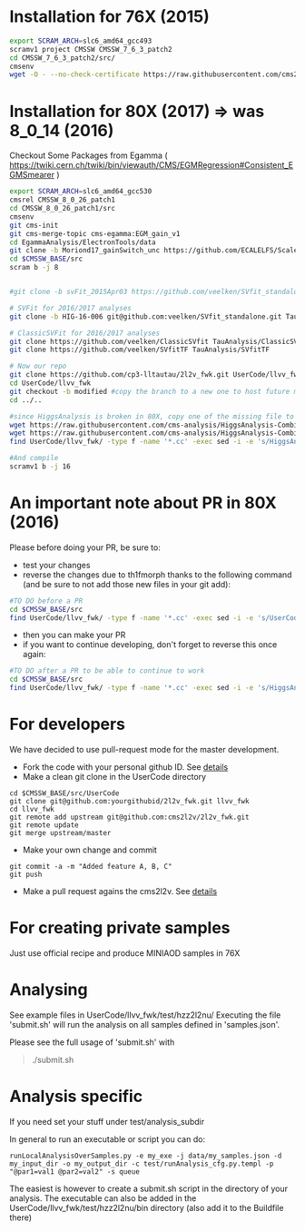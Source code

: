 # Installation for 76X (2015)
```bash
export SCRAM_ARCH=slc6_amd64_gcc493
scramv1 project CMSSW CMSSW_7_6_3_patch2
cd CMSSW_7_6_3_patch2/src/
cmsenv
wget -O - --no-check-certificate https://raw.githubusercontent.com/cms2l2v/2l2v_fwk/master/TAGS.txt | sh
```

# Installation for 80X (2017) => was 8_0_14 (2016)

Checkout Some Packages from Egamma ( https://twiki.cern.ch/twiki/bin/viewauth/CMS/EGMRegression#Consistent_EGMSmearer )
```bash
export SCRAM_ARCH=slc6_amd64_gcc530
cmsrel CMSSW_8_0_26_patch1
cd CMSSW_8_0_26_patch1/src
cmsenv
git cms-init
git cms-merge-topic cms-egamma:EGM_gain_v1
cd EgammaAnalysis/ElectronTools/data
git clone -b Moriond17_gainSwitch_unc https://github.com/ECALELFS/ScalesSmearings.git
cd $CMSSW_BASE/src
scram b -j 8


#git clone -b svFit_2015Apr03 https://github.com/veelken/SVfit_standalone.git TauAnalysis/SVfitStandalone

# SVFit for 2016/2017 analyses
git clone -b HIG-16-006 git@github.com:veelken/SVfit_standalone.git TauAnalysis/SVfitStandalone

# ClassicSVFit for 2016/2017 analyses
git clone https://github.com/veelken/ClassicSVfit TauAnalysis/ClassicSVfit 
git clone https://github.com/veelken/SVfitTF TauAnalysis/SVfitTF

# Now our repo
git clone https://github.com/cp3-lltautau/2l2v_fwk.git UserCode/llvv_fwk
cd UserCode/llvv_fwk
git checkout -b modified #copy the branch to a new one to host future modifications (ease pull request and code merging)
cd ../..

#since HiggsAnalysis is broken in 80X, copy one of the missing file to allow compilation and change some paths
wget https://raw.githubusercontent.com/cms-analysis/HiggsAnalysis-CombinedLimit/74x-root6/src/th1fmorph.cc -P UserCode/llvv_fwk/src/
wget https://raw.githubusercontent.com/cms-analysis/HiggsAnalysis-CombinedLimit/74x-root6/interface/th1fmorph.h -P UserCode/llvv_fwk/interface/
find UserCode/llvv_fwk/ -type f -name '*.cc' -exec sed -i -e 's/HiggsAnalysis\/CombinedLimit\/interface\/th1fmorph.h/UserCode\/llvv_fwk\/interface\/th1fmorph.h/g' {} \;

#And compile
scramv1 b -j 16
```

# An important note about PR in 80X (2016)
Please before doing your PR, be sure to:
 - test your changes
 - reverse the changes due to th1fmorph thanks to the following command (and be sure to not add those new files in your git add):
```bash
#TO DO before a PR
cd $CMSSW_BASE/src
find UserCode/llvv_fwk/ -type f -name '*.cc' -exec sed -i -e 's/UserCode\/llvv_fwk\/interface\/th1fmorph.h/HiggsAnalysis\/CombinedLimit\/interface\/th1fmorph.h/g' {} \;
```
 - then you can make your PR
 - if you want to continue developing, don't forget to reverse this once again:
```bash
#TO DO after a PR to be able to continue to work
cd $CMSSW_BASE/src
find UserCode/llvv_fwk/ -type f -name '*.cc' -exec sed -i -e 's/HiggsAnalysis\/CombinedLimit\/interface\/th1fmorph.h/UserCode\/llvv_fwk\/interface\/th1fmorph.h/g' {} \;
```


# For developers

We have decided to use pull-request mode for the master development.

- Fork the code with your personal github ID. See [details](https://help.github.com/articles/fork-a-repo/)
- Make a clean git clone in the UserCode directory
```
cd $CMSSW_BASE/src/UserCode
git clone git@github.com:yourgithubid/2l2v_fwk.git llvv_fwk
cd llvv_fwk
git remote add upstream git@github.com:cms2l2v/2l2v_fwk.git
git remote update
git merge upstream/master
```
- Make your own change and commit
```
git commit -a -m "Added feature A, B, C"
git push
```
- Make a pull request agains the cms2l2v. See [details](https://help.github.com/articles/using-pull-requests/)


# For creating private samples
Just use official recipe and produce MINIAOD samples in 76X


# Analysing
See example files in UserCode/llvv_fwk/test/hzz2l2nu/ Executing the
file 'submit.sh' will run the analysis on all samples defined in
'samples.json'.

Please see the full usage of 'submit.sh' with

> ./submit.sh

# Analysis specific
If you need set your stuff under test/analysis_subdir

In general to run an executable or script you can do:
```
runLocalAnalysisOverSamples.py -e my_exe -j data/my_samples.json -d my_input_dir -o my_output_dir -c test/runAnalysis_cfg.py.templ -p "@par1=val1 @par2=val2" -s queue
```

 The easiest is however to create a submit.sh script in the directory
 of your analysis.  The executable can also be added in the
 UserCode/llvv_fwk/test/hzz2l2nu/bin directory (also add it to the
 Buildfile there)
